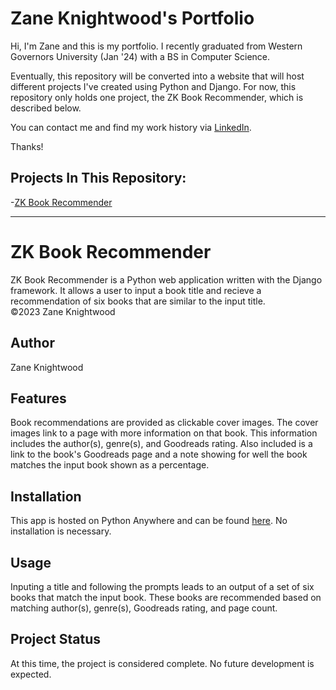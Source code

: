 # Zane Knightwood's Portfolio
Hi, I'm Zane and this is my portfolio. I recently graduated from Western Governors University (Jan '24) with a BS in Computer Science.

Eventually, this repository will be converted into a website that will host different projects I've created using Python and Django. For now, this repository only holds one project, the ZK Book Recommender, which is described below.

You can contact me and find my work history via [LinkedIn](https://www.linkedin.com/in/zane-knightwood).

Thanks!

## Projects In This Repository:
-[ZK Book Recommender](#zk-book-recommender)


---

# ZK Book Recommender
ZK Book Recommender is a Python web application written with the Django framework. It allows a user to input a book title and recieve a recommendation of six books that are similar to the input title.<br/>
&copy;2023 Zane Knightwood

## Author
Zane Knightwood

## Features
Book recommendations are provided as clickable cover images.
The cover images link to a page with more information on that book.
This information includes the author(s), genre(s), and Goodreads rating.
Also included is a link to the book's Goodreads page and a note showing for well the book matches the input book shown as a percentage.

## Installation
This app is hosted on Python Anywhere and can be found [here](zaneknightwood.pythonanywhere.com). No installation is necessary.

## Usage
Inputing a title and following the prompts leads to an output of a set of six books that match the input book. These books are recommended based on matching author(s), genre(s), Goodreads rating, and page count.

## Project Status
At this time, the project is considered complete. No future development is expected.
